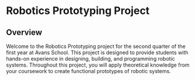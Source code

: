 # Robotics Prototyping Project

## Overview

Welcome to the Robotics Prototyping project for the second quarter of the first year at Avans School. This project is designed to provide students with hands-on experience in designing, building, and programming robotic systems. Throughout this project, you will apply theoretical knowledge from your coursework to create functional prototypes of robotic systems.

